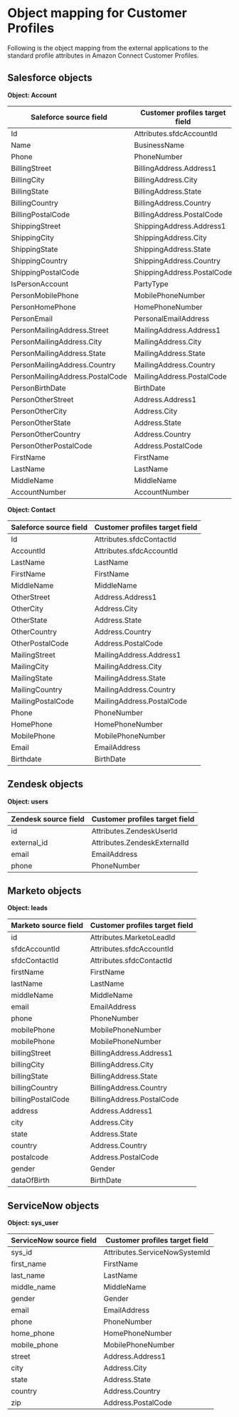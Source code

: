 # Object mapping for Customer Profiles<a name="customer-profiles-objectmapping"></a>

Following is the object mapping from the external applications to the standard profile attributes in Amazon Connect Customer Profiles\. 

## Salesforce objects<a name="cp-objectmapping-salesforce"></a>

**Object: Account**


| Saleforce source field | Customer profiles target field | 
| --- | --- | 
|  Id  | Attributes\.sfdcAccountId  | 
|  Name  | BusinessName  | 
|  Phone  | PhoneNumber  | 
|  BillingStreet  | BillingAddress\.Address1  | 
|  BillingCity  | BillingAddress\.City  | 
|  BillingState  | BillingAddress\.State  | 
|  BillingCountry  | BillingAddress\.Country  | 
|  BillingPostalCode  | BillingAddress\.PostalCode  | 
|  ShippingStreet  | ShippingAddress\.Address1  | 
|  ShippingCity  | ShippingAddress\.City  | 
|  ShippingState  | ShippingAddress\.State  | 
|  ShippingCountry  | ShippingAddress\.Country  | 
|  ShippingPostalCode  | ShippingAddress\.PostalCode  | 
|  IsPersonAccount  | PartyType  | 
|  PersonMobilePhone  | MobilePhoneNumber  | 
|  PersonHomePhone  | HomePhoneNumber  | 
|  PersonEmail  | PersonalEmailAddress  | 
|  PersonMailingAddress\.Street  | MailingAddress\.Address1  | 
|  PersonMailingAddress\.City  | MailingAddress\.City  | 
|  PersonMailingAddress\.State  | MailingAddress\.State  | 
|  PersonMailingAddress\.Country  | MailingAddress\.Country  | 
|  PersonMailingAddress\.PostalCode  | MailingAddress\.PostalCode  | 
|  PersonBirthDate  | BirthDate  | 
|  PersonOtherStreet  | Address\.Address1  | 
|  PersonOtherCity  | Address\.City  | 
|  PersonOtherState  | Address\.State  | 
|  PersonOtherCountry  | Address\.Country  | 
|  PersonOtherPostalCode  | Address\.PostalCode  | 
|  FirstName  | FirstName  | 
|  LastName  | LastName  | 
|  MiddleName  | MiddleName  | 
|  AccountNumber  | AccountNumber  | 

**Object: Contact**


| Saleforce source field | Customer profiles target field | 
| --- | --- | 
|  Id  | Attributes\.sfdcContactId  | 
|  AccountId  | Attributes\.sfdcAccountId  | 
|  LastName  | LastName  | 
|  FirstName  | FirstName  | 
|  MiddleName  | MiddleName  | 
|  OtherStreet  | Address\.Address1  | 
|  OtherCity  | Address\.City  | 
|  OtherState  | Address\.State  | 
|  OtherCountry  | Address\.Country  | 
|  OtherPostalCode  | Address\.PostalCode  | 
|  MailingStreet  | MailingAddress\.Address1  | 
|  MailingCity  | MailingAddress\.City  | 
|  MailingState  | MailingAddress\.State  | 
|  MailingCountry  | MailingAddress\.Country  | 
|  MailingPostalCode  | MailingAddress\.PostalCode  | 
|  Phone  | PhoneNumber  | 
|  HomePhone  | HomePhoneNumber  | 
|  MobilePhone  | MobilePhoneNumber  | 
|  Email  | EmailAddress  | 
|  Birthdate  | BirthDate  | 

## Zendesk objects<a name="cp-objectmapping-zendesk"></a>

**Object: users**


| Zendesk source field | Customer profiles target field | 
| --- | --- | 
|  id  | Attributes\.ZendeskUserId  | 
|  external\_id  | Attributes\.ZendeskExternalId  | 
|  email  | EmailAddress  | 
|  phone  | PhoneNumber  | 

## Marketo objects<a name="cp-objectmapping-marketo"></a>

**Object: leads**


| Marketo source field | Customer profiles target field | 
| --- | --- | 
|  id  | Attributes\.MarketoLeadId  | 
|  sfdcAccountId  | Attributes\.sfdcAccountId  | 
|  sfdcContactId  | Attributes\.sfdcContactId  | 
|  firstName  | FirstName  | 
|  lastName  | LastName  | 
|  middleName  | MiddleName  | 
|  email  | EmailAddress  | 
|  phone  | PhoneNumber  | 
|  mobilePhone  | MobilePhoneNumber  | 
|  mobilePhone  | MobilePhoneNumber  | 
|  billingStreet  | BillingAddress\.Address1  | 
|  billingCity  | BillingAddress\.City  | 
|  billingState  | BillingAddress\.State  | 
|  billingCountry  | BillingAddress\.Country  | 
|  billingPostalCode  | BillingAddress\.PostalCode  | 
|  address  | Address\.Address1  | 
|  city  | Address\.City  | 
|  state  | Address\.State  | 
|  country  | Address\.Country  | 
|  postalcode  | Address\.PostalCode  | 
|  gender  | Gender  | 
|  dataOfBirth  | BirthDate  | 

## ServiceNow objects<a name="cp-objectmapping-servicenow"></a>

**Object: sys\_user**


| ServiceNow source field | Customer profiles target field | 
| --- | --- | 
|  sys\_id  | Attributes\.ServiceNowSystemId  | 
|  first\_name  | FirstName  | 
|  last\_name  | LastName  | 
|  middle\_name  | MiddleName  | 
|  gender  | Gender  | 
|  email  | EmailAddress  | 
|  phone  | PhoneNumber  | 
|  home\_phone  | HomePhoneNumber  | 
|  mobile\_phone  | MobilePhoneNumber  | 
|  street  | Address\.Address1  | 
|  city  | Address\.City  | 
|  state  | Address\.State  | 
|  country  | Address\.Country  | 
|  zip  | Address\.PostalCode  | 